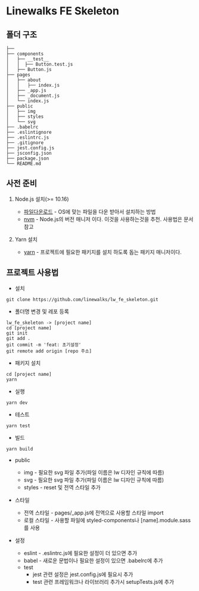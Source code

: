 # Linewalks FE Skeleton
## 폴더 구조
```
├── 
├── components
│   ├── __test__
│   │  ├── Button.test.js
│   ├── Button.js
├── pages
│   ├── about
│   │   ├── index.js
│   ├── _app.js
│   ├── _document.js
│   └── index.js
├── public
│   ├── img
│   ├── styles
│   └── svg
├── .babelrc
├── .eslintignore
├── .eslintrc.js
├── .gitignore
├── jest.config.js
├── jsconfig.json
├── package.json
└── README.md

```

## 사전 준비

1. Node.js 설치(>= 10.16)
    * [파일다운로드](https://nodejs.org/ko/download/) - OS에 맞는 파일을 다운 받아서 설치하는 방법
    * [nvm](https://github.com/nvm-sh/nvm#installing-and-updating) - Node.js의 버전 매니저 이다. 이것을 사용하는것을 추천. 사용법은 문서 참고

2. Yarn 설치
    * [yarn](https://classic.yarnpkg.com/en/docs/install#debian-stable) - 프로젝트에 필요한 패키지를 설치 하도록 돕는 패키지 매니저이다.

## 프로젝트 사용법

* 설치
```
git clone https://github.com/linewalks/lw_fe_skeleton.git
```

* 폴더명 변경 및 레포 등록
```
lw_fe_skeleton -> [project name]
cd [project name]
git init
git add .
git commit -m 'feat: 초기설정'
git remote add origin [repo 주소]
```

* 패키지 설치
```
cd [project name]
yarn
```

* 실행
```
yarn dev
```

* 테스트
```
yarn test
```

* 빌드
```
yarn build
```

* public
  * img - 필요한 svg 파일 추가(파일 이름은 lw 디자인 규칙에 따름)
  * svg - 필요한 svg 파일 추가(파일 이름은 lw 디자인 규칙에 따름)
  * styles - reset 및 전역 스타일 추가

* 스타일
  * 전역 스타일 - pages/_app.js에 전역으로 사용할 스타일 import
  * 로컬 스타일 - 사용할 파일에 styled-components나 [name].module.sass를 사용

* 설정
  * eslint - .eslintrc.js에 필요한 설정이 더 있으면 추가
  * babel - 새로운 문법이나 필요한 설정이 있으면 .babelrc에 추가
  * test
    * jest 관련 설정은 jest.config.js에 필요시 추가
    * test 관련 프레임워크나 라이브러리 추가시 setupTests.js에 추가